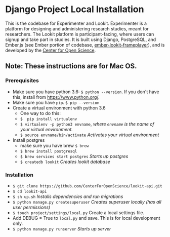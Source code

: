 # Django Project Local Installation

This is the codebase for Experimenter and Lookit.  Experimenter is a platform for designing and administering research studies, meant for researchers. The Lookit platform is participant-facing, where users can signup and take part in studies. It is built using Django, PostgreSQL, and Ember.js (see Ember portion of codebase, [ ember-lookit-frameplayer](https://github.com/CenterForOpenScience/ember-lookit-frameplayer)), and is developed by the [Center for Open Science](https://cos.io/).

## Note: These instructions are for Mac OS.

### Prerequisites
- Make sure you have python 3.6: `$ python --version`.  If you don't have this, install from https://www.python.org/.
- Make sure you have `pip`. `$ pip --version`
- Create a virtual environment with python 3.6
  - One way to do this:
  - `$  pip install virtualenv`
  - `$ virtualenv -p python3 envname`, *where `envname` is the name of your virtual environment.*
  - `$ source envname/bin/activate` *Activates your virtual environment*
- Install postgres
  - make sure you have brew `$ brew`
  - `$ brew install postgresql`
  - `$ brew services start postgres` *Starts up postgres*
  - `$ createdb lookit` *Creates lookit database*

### Installation
- `$ git clone https://github.com/CenterForOpenScience/lookit-api.git`
- `$ cd lookit-api`
- `$ sh up.sh` *Installs dependencies and run migrations*
- `$ python manage.py createsuperuser` *Creates superuser locally (has all user permissions)*
- `$ touch project/settings/local.py` Create a local settings file.
- Add DEBUG = True to `local.py` and save. This is for local development only.
- `$ python manage.py runserver` *Starts up server*
